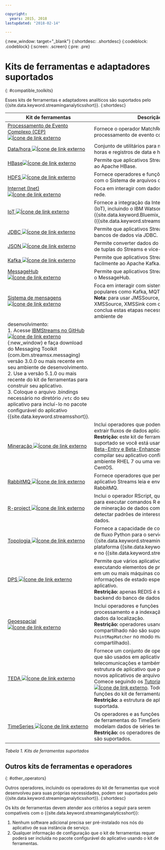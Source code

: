```yaml
---

copyright:
  years: 2015, 2018
lastupdated: "2018-02-14"

---
```


<!-- Attribute definitions -->
{:new_window: target="_blank"}
{:shortdesc: .shortdesc}
{:codeblock: .codeblock}
{:screen: .screen}
{:pre: .pre}

# Kits de ferramentas e adaptadores suportados
{: #compatible_toolkits}

Esses kits de ferramentas e adaptadores analíticos são suportados pelo {{site.data.keyword.streaminganalyticsshort}}.
{:shortdesc}

| Kit de ferramentas                        | Descrição							                  |
| --------------------------------| --------------------------|
| [Processamento de Evento Complexo (CEP) ![Ícone de link externo](../../icons/launch-glyph.svg "Ícone de link externo")](https://ibm.co/2zOwODa)    |	Fornece o operador MatchRegex para executar processamento de evento complexo.  		 |
| [Data/hora ![Ícone de link externo](../../icons/launch-glyph.svg "Ícone de link externo")](https://ibmstreams.github.io/streamsx.datetime/)	|	Conjunto de utilitários para manipular datas, horas e registros de data e hora.	 |
| [HBase![Ícone de link externo](../../icons/launch-glyph.svg "Ícone de link externo")](http://ibmstreams.github.io/streamsx.hbase/)        | Permite que aplicativos Streams se conectem ao Apache HBase.	 	   |
| [HDFS ![Ícone de link externo](../../icons/launch-glyph.svg "Ícone de link externo")](http://ibmstreams.github.io/streamsx.hdfs/)          | Fornece operadores e funções que interagem com o Sistema de arquivos distribuído Hadoop.	|
| [Internet (Inet) ![Ícone de link externo](../../icons/launch-glyph.svg "Ícone de link externo")](http://ibmstreams.github.io/streamsx.inet)|  Foca em interagir com dados hospedados de rede.				       |
| [IoT ![Ícone de link externo](../../icons/launch-glyph.svg "Ícone de link externo")](http://ibmstreams.github.io/streamsx.iot/)            | Fornece a integração da Internet of Things (IoT), incluindo o IBM Watson IoT Platform no {{site.data.keyword.Bluemix_notm}} ou no local ({{site.data.keyword.streamsshort}}). |
| [JDBC ![Ícone de link externo](../../icons/launch-glyph.svg "Ícone de link externo")](http://ibmstreams.github.io/streamsx.jdbc/)          | Permite que aplicativos Streams trabalhem com bancos de dados via JDBC.		   |
| [JSON ![Ícone de link externo](../../icons/launch-glyph.svg "Ícone de link externo")](http://ibmstreams.github.io/streamsx.json/)          | Permite converter dados do JSON no formato de tuplas do Streams e vice-versa.   		|
| [Kafka ![Ícone de link externo](../../icons/launch-glyph.svg "Ícone de link externo")](https://ibmstreams.github.io/streamsx.kafka/)       | Permite que aplicativos Streams se integrem facilmente ao Apache Kafka. 	 |
| [MessageHub ![Ícone de link externo](../../icons/launch-glyph.svg "Ícone de link externo")](https://ibmstreams.github.io/streamsx.messagehub/) | Permite que aplicativos Streams trabalhem com o MessageHub.			     |
| [Sistema de mensagens ![Ícone de link externo](../../icons/launch-glyph.svg "Ícone de link externo")](https://ibmstreams.github.io/streamsx.messaging/)   |  	Foca em interagir com sistemas de mensagens populares como Kafka, MQTT, JMS e XMS	<br>**Nota**: para usar JMSSource, JMSSink, XMSSource, XMSSink com o WebSphere MQ, conclua estas etapas necessárias em seu ambiente de
desenvolvimento: <br>1. Acesse [IBMStreams no GitHub ![Ícone de link externo](../../icons/launch-glyph.svg "Ícone de link externo")](https://github.com/IBMStreams){:new_window} e faça download do Messaging Toolkit (com.ibm.streamsx.messaging) versão 3.0.0 ou mais recente em seu ambiente de desenvolvimento.<br>2. Use a versão 5.1.0 ou mais recente do kit de ferramentas para construir seu aplicativo.<br>3. Coloque o arquivo .bindings necessário no diretório `/etc` do seu aplicativo para incluí-lo no pacote configurável do aplicativo {{site.data.keyword.streamsshort}}.	    |
| [Mineração ![Ícone de link externo](../../icons/launch-glyph.svg "Ícone de link externo")](https://ibm.co/2y3i5au)              	   	            |  Inclui operadores que podem ser usados para extrair fluxos de dados aplicando modelos. <br> **Restrição:** este kit de ferramentas não é suportado se você está usando os [Planos Beta-Entry e Beta-Enhanced](/docs/services/StreamingAnalytics/beta_plans.html), pois deve-se compilar seu aplicativo configurável em um ambiente RHEL 7 ou uma versão equivalente do CentOS.|
| [RabbitMQ ![Ícone de link externo](../../icons/launch-glyph.svg "Ícone de link externo")](https://ibmstreams.github.io/streamsx.rabbitmq/)     |  Fornece operadores que permitem que o aplicativo Streams leia e envie mensagens de RabbitMQ.  |
| [R-project ![Ícone de link externo](../../icons/launch-glyph.svg "Ícone de link externo")](https://ibm.co/2h7D9lu)          	   	              |   Inclui o operador RScript, que pode ser usado para executar comandos R e aplicar algoritmos de mineração de dados complexos para detectar padrões de interesse em fluxos de dados.			     |
| [Topologia ![Ícone de link externo](../../icons/launch-glyph.svg "Ícone de link externo")](http://ibmstreams.github.io/streamsx.topology/)      |  Fornece a capacidade de construir aplicativos de fluxo Python para o serviço {{site.data.keyword.streaminganalyticsshort}}na plataforma {{site.data.keyword.Bluemix_notm}} e no {{site.data.keyword.streamsshort}}.		     |
| [DPS ![Ícone de link externo](../../icons/launch-glyph.svg "Ícone de link externo")](http://ibmstreams.github.io/streamsx.dps/) |	 Permite que vários aplicativos que estão executando elementos de processamento (PEs) em um ou mais máquinas compartilhem informações de estado específicas do aplicativo.<br>**Restrição:** apenas REDIS é suportado como backend do banco de dados.	| 	 	 	
| [Geoespacial ![Ícone de link externo](../../icons/launch-glyph.svg "Ícone de link externo")](https://ibm.co/2h9x0VR) 	     |	Inclui operadores e funções que facilitam o processamento e a indexação eficientes de dados da localização.<br>**Restrição:** operadores usando o modo de mapa compartilhado não são suportados (`MapStore`, `PointMapMatcher` no modo mapa compartilhado).		 |
| [TEDA ![Ícone de link externo](../../icons/launch-glyph.svg "Ícone de link externo")](https://ibm.co/2z9DS00)	   | 	Fornece um conjunto de operadores genéricos que são usados em aplicativos de telecomunicações e também fornece uma estrutura de aplicativo que permite configurar novos aplicativos de arquivo para arquivo. Comece seguindo os [Tutoriais do TEDA ![Ícone de link externo](../../icons/launch-glyph.svg "Ícone de link externo")](http://ibmstreams.github.io/streamsx.tutorial.teda/). Todos os operadores e funções do kit de ferramentas são suportados. <br>**Restrição:** a estrutura de aplicativo não é suportada.	 	 |
| [TimeSeries ![Ícone de link externo](../../icons/launch-glyph.svg "Ícone de link externo")](https://ibm.co/2zEPILZ)	 	  | Os operadores e as funções na condição do kit de ferramentas do TimeSeries analisam e modelam dados de séries temporais. <br>**Restrição:** os operadores descontinuados não são suportados.	   |

*Tabela 1. Kits de ferramentas suportados*

## Outros kits de ferramentas e operadores
{: #other_operators}

Outros operadores, incluindo os operadores do kit de ferramentas que você desenvolveu para suas próprias necessidades, podem ser suportados pelo {{site.data.keyword.streaminganalyticsshort}}.
{:shortdesc}

Os kits de ferramentas devem atender aos critérios a seguir para serem compatíveis com o {{site.data.keyword.streaminganalyticsshort}}:

1. Nenhum software adicional precisa ser pré-instalado nos nós do aplicativo de sua instância de serviço.
2. Qualquer informação de configuração que o kit de ferramentas requer poderá ser incluída no pacote configurável do aplicativo usando
o kit de ferramentas.

